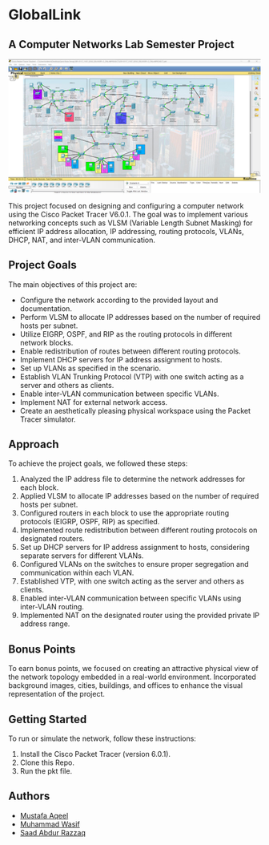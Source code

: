 # GlobalLink
## A Computer Networks Lab Semester Project

![network topology](https://github.com/SaadARazzaq/GlobalLink/blob/main/Network%20Topology.png)

This project focused on designing and configuring a computer network using the Cisco Packet Tracer V6.0.1. The goal was to implement various networking concepts such as VLSM (Variable Length Subnet Masking) for efficient IP address allocation, IP addressing, routing protocols, VLANs, DHCP, NAT, and inter-VLAN communication.

## Project Goals

The main objectives of this project are:

- Configure the network according to the provided layout and documentation.
- Perform VLSM to allocate IP addresses based on the number of required hosts per subnet.
- Utilize EIGRP, OSPF, and RIP as the routing protocols in different network blocks.
- Enable redistribution of routes between different routing protocols.
- Implement DHCP servers for IP address assignment to hosts.
- Set up VLANs as specified in the scenario.
- Establish VLAN Trunking Protocol (VTP) with one switch acting as a server and others as clients.
- Enable inter-VLAN communication between specific VLANs.
- Implement NAT for external network access.
- Create an aesthetically pleasing physical workspace using the Packet Tracer simulator.

## Approach

To achieve the project goals, we followed these steps:

1. Analyzed the IP address file to determine the network addresses for each block.
2. Applied VLSM to allocate IP addresses based on the number of required hosts per subnet.
3. Configured routers in each block to use the appropriate routing protocols (EIGRP, OSPF, RIP) as specified.
4. Implemented route redistribution between different routing protocols on designated routers.
5. Set up DHCP servers for IP address assignment to hosts, considering separate servers for different VLANs.
6. Configured VLANs on the switches to ensure proper segregation and communication within each VLAN.
7. Established VTP, with one switch acting as the server and others as clients.
8. Enabled inter-VLAN communication between specific VLANs using inter-VLAN routing.
9. Implemented NAT on the designated router using the provided private IP address range.

## Bonus Points

To earn bonus points, we focused on creating an attractive physical view of the network topology embedded in a real-world environment. Incorporated background images, cities, buildings, and offices to enhance the visual representation of the project.

## Getting Started

To run or simulate the network, follow these instructions:

1. Install the Cisco Packet Tracer (version 6.0.1).
2. Clone this Repo.
3. Run the pkt file.

## Authors

- [Mustafa Aqeel](https://github.com/mustafaaqeel)
- [Muhammad Wasif](https://github.com/wiznemm)
- [Saad Abdur Razzaq](https://github.com/saadarazzaq)


